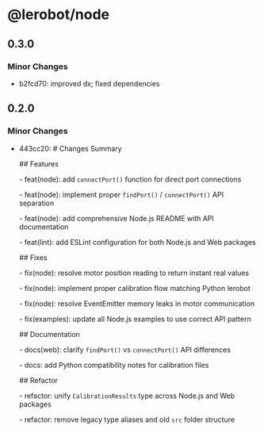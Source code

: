 # @lerobot/node

## 0.3.0

### Minor Changes

- b2fcd70: improved dx; fixed dependencies

## 0.2.0

### Minor Changes

- 443cc20: \# Changes Summary

  \## Features

  \- feat(node): add `connectPort()` function for direct port connections

  \- feat(node): implement proper `findPort()` / `connectPort()` API separation

  \- feat(node): add comprehensive Node.js README with API documentation

  \- feat(lint): add ESLint configuration for both Node.js and Web packages

  \## Fixes

  \- fix(node): resolve motor position reading to return instant real values

  \- fix(node): implement proper calibration flow matching Python lerobot

  \- fix(node): resolve EventEmitter memory leaks in motor communication

  \- fix(examples): update all Node.js examples to use correct API pattern

  \## Documentation

  \- docs(web): clarify `findPort()` vs `connectPort()` API differences

  \- docs: add Python compatibility notes for calibration files

  \## Refactor

  \- refactor: unify `CalibrationResults` type across Node.js and Web packages

  \- refactor: remove legacy type aliases and old `src` folder structure
